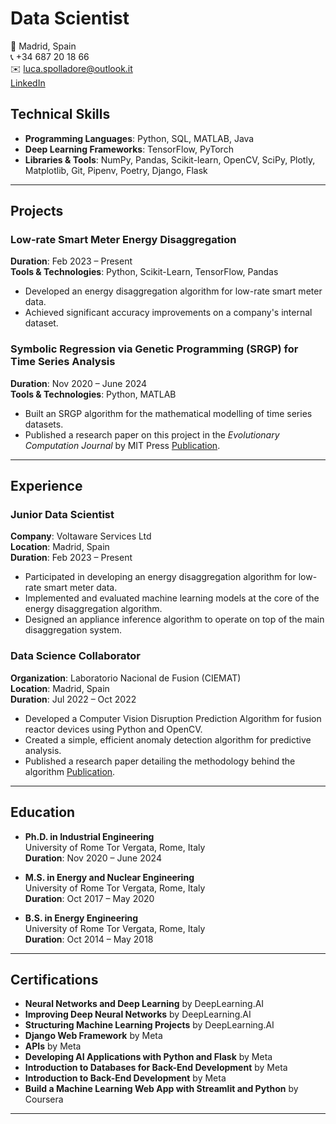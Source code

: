 # Data Scientist

📍 Madrid, Spain  
📞 +34 687 20 18 66  
✉️ [luca.spolladore@outlook.it](mailto:luca.spolladore@outlook.it)  
[LinkedIn](https://linkedin.com/in/lucaspolladore)

## Technical Skills

- **Programming Languages**: Python, SQL, MATLAB, Java
- **Deep Learning Frameworks**: TensorFlow, PyTorch
- **Libraries & Tools**: NumPy, Pandas, Scikit-learn, OpenCV, SciPy, Plotly, Matplotlib, Git, Pipenv, Poetry, Django, Flask

---

## Projects

### Low-rate Smart Meter Energy Disaggregation
**Duration**: Feb 2023 – Present  
**Tools & Technologies**: Python, Scikit-Learn, TensorFlow, Pandas

- Developed an energy disaggregation algorithm for low-rate smart meter data.
- Achieved significant accuracy improvements on a company's internal dataset.

### Symbolic Regression via Genetic Programming (SRGP) for Time Series Analysis
**Duration**: Nov 2020 – June 2024  
**Tools & Technologies**: Python, MATLAB

- Built an SRGP algorithm for the mathematical modelling of time series datasets.
- Published a research paper on this project in the *Evolutionary Computation Journal* by MIT Press [Publication](https://direct.mit.edu/evco/article-abstract/31/4/401/115844/Upgrades-of-Genetic-Programming-for-Data-Driven).

---

## Experience

### Junior Data Scientist
**Company**: Voltaware Services Ltd  
**Location**: Madrid, Spain  
**Duration**: Feb 2023 – Present  

- Participated in developing an energy disaggregation algorithm for low-rate smart meter data.
- Implemented and evaluated machine learning models at the core of the energy disaggregation algorithm.
- Designed an appliance inference algorithm to operate on top of the main disaggregation system.

### Data Science Collaborator
**Organization**: Laboratorio Nacional de Fusion (CIEMAT)  
**Location**: Madrid, Spain  
**Duration**: Jul 2022 – Oct 2022  

- Developed a Computer Vision Disruption Prediction Algorithm for fusion reactor devices using Python and OpenCV.
- Created a simple, efficient anomaly detection algorithm for predictive analysis.
- Published a research paper detailing the methodology behind the algorithm [Publication](https://www.sciencedirect.com/science/article/abs/pii/S0920379623000911).

---

## Education

- **Ph.D. in Industrial Engineering**  
  University of Rome Tor Vergata, Rome, Italy  
  **Duration**: Nov 2020 – June 2024  

- **M.S. in Energy and Nuclear Engineering**  
  University of Rome Tor Vergata, Rome, Italy  
  **Duration**: Oct 2017 – May 2020  

- **B.S. in Energy Engineering**  
  University of Rome Tor Vergata, Rome, Italy  
  **Duration**: Oct 2014 – May 2018  

---

## Certifications

- **Neural Networks and Deep Learning** by DeepLearning.AI
- **Improving Deep Neural Networks** by DeepLearning.AI
- **Structuring Machine Learning Projects** by DeepLearning.AI
- **Django Web Framework** by Meta
- **APIs** by Meta
- **Developing AI Applications with Python and Flask** by Meta
- **Introduction to Databases for Back-End Development** by Meta
- **Introduction to Back-End Development** by Meta
- **Build a Machine Learning Web App with Streamlit and Python** by Coursera

---

